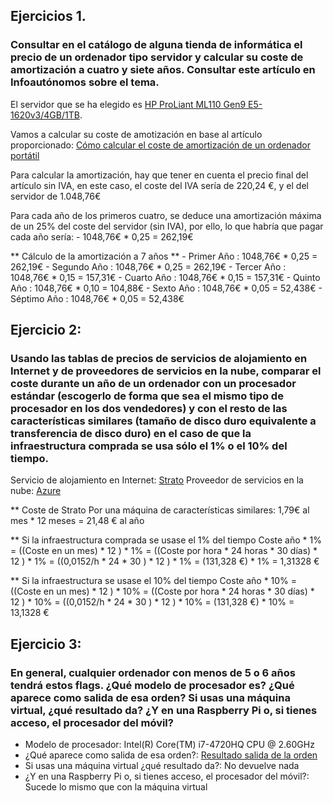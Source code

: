 ## Ejercicios 1.
### Consultar en el catálogo de alguna tienda de informática el precio de un ordenador tipo servidor y calcular su coste de amortización a cuatro y siete años. Consultar este artículo en Infoautónomos sobre el tema.

El servidor que se ha elegido es [HP ProLiant ML110 Gen9 E5-1620v3/4GB/1TB](http://www.pccomponentes.com/hp_proliant_ml110_gen9_e5_1620v3_4gb_1tb.html).

Vamos a calcular su coste de amotización en base al artículo proporcionado: [Cómo calcular el coste de amortización de un ordenador portátil](http://www.infoautonomos.com/consultas-a-la-comunidad/988/)

Para calcular la amortización, hay que tener en cuenta el precio final del artículo sin IVA, en este caso, el coste del IVA sería de 220,24 €, y el del servidor de 1.048,76€

Para cada año de los primeros cuatro, se deduce una amortización máxima de un 25% del coste del servidor (sin IVA), por ello, lo que habría que pagar cada año sería: 
	- 1048,76€ * 0,25	=	262,19€

** Cálculo de la amortización a 7 años **
	- Primer Año  :	1048,76€ * 0,25	=	262,19€
	- Segundo Año :	1048,76€ * 0,25	=	262,19€
	- Tercer Año  :	1048,76€ * 0,15 =	157,31€
	- Cuarto Año  : 1048,76€ * 0,15 =	157,31€
	- Quinto Año  : 1048,76€ * 0,10 =	104,88€
	- Sexto Año   : 1048,76€ * 0,05 =	52,438€
	- Séptimo Año : 1048,76€ * 0,05 =	52,438€


## Ejercicio 2: 
### Usando las tablas de precios de servicios de alojamiento en Internet y de proveedores de servicios en la nube, comparar el coste durante un año de un ordenador con un procesador estándar (escogerlo de forma que sea el mismo tipo de procesador en los dos vendedores) y con el resto de las características similares (tamaño de disco duro equivalente a transferencia de disco duro) en el caso de que la infraestructura comprada se usa sólo el 1% o el 10% del tiempo.

Servicio de alojamiento en Internet: [Strato](https://www.strato.es/)
Proveedor de servicios en la nube: [Azure](https://azure.microsoft.com/es-es/pricing/details/virtual-machines/#Linux)

** Coste de Strato
 Por una máquina de características similares: 1,79€ al mes * 12 meses = 21,48 € al año


** Si la infraestructura comprada se usase el 1% del tiempo 
 Coste año * 1% = ((Coste en un mes) * 12 ) * 1% = ((Coste por hora * 24 horas * 30 días) * 12 ) * 1% = ((0,0152/h * 24 * 30 ) * 12 ) * 1% = (131,328 €) * 1% = 1,31328 €          
                   

** Si la infraestructura se usase el 10% del tiempo
 Coste año * 10% = ((Coste en un mes) * 12 ) * 10% = ((Coste por hora * 24 horas * 30 días) * 12 ) * 10% = ((0,0152/h * 24 * 30 ) * 12 ) * 10% = (131,328 €) * 10% = 13,1328 € 

## Ejercicio 3:
### En general, cualquier ordenador con menos de 5 o 6 años tendrá estos flags. ¿Qué modelo de procesador es? ¿Qué aparece como salida de esa orden? Si usas una máquina virtual, ¿qué resultado da? ¿Y en una Raspberry Pi o, si tienes acceso, el procesador del móvil?

- Modelo de procesador: Intel(R) Core(TM) i7-4720HQ CPU @ 2.60GHz
- ¿Qué aparece como salida de esa orden?: [Resultado salida de la orden](https://github.com/miguelangelrdguez/IV-19-20/ejercicios/tema1/flags.txt)
- Si usas una máquina virtual ¿qué resultado da?: No devuelve nada
- ¿Y en una Raspberry Pi o, si tienes acceso, el procesador del móvil?: Sucede lo mismo que con la máquina virtual

